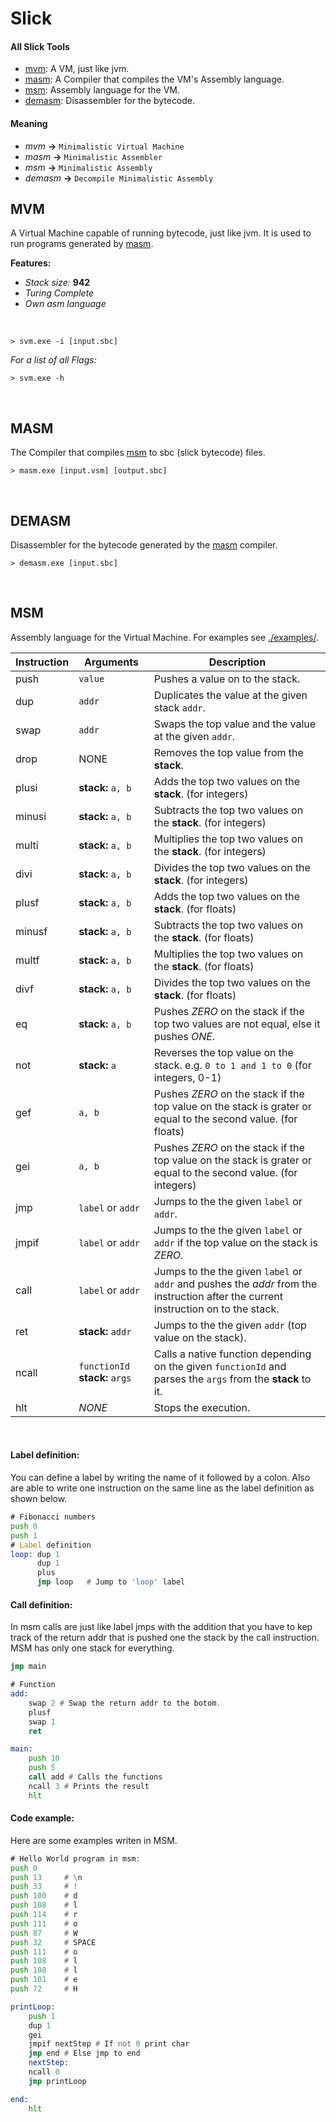 # Slick
 #### All Slick Tools
 + [mvm](#mvm): A VM, just like jvm.
 + [masm](#masm): A Compiler that compiles the VM's Assembly language.
 + [msm](#msm): Assembly language for the VM.
 + [demasm](#demasm): Disassembler for the bytecode.

 #### Meaning
 + *mvm* **->** `Minimalistic Virtual Machine`
 + *masm* **->** `Minimalistic Assembler`
 + *msm* **->** `Minimalistic Assembly`
 + *demasm* **->** `Decompile Minimalistic Assembly`

## MVM
 A Virtual Machine capable of running bytecode, just like jvm. It is used to run programs generated by [masm](#masm).

**Features:**
- *Stack size:* **942**
- *Turing Complete*
- *Own asm language*

<br>

 ```shell
 > svm.exe -i [input.sbc]
 ```

*For a list of all Flags:*
 ```shell
 > svm.exe -h
 ```
<br>

## MASM
 The Compiler that compiles [msm](#msm) to sbc (slick bytecode) files.

 ```shell
 > masm.exe [input.vsm] [output.sbc]
 ```
<br>

## DEMASM
Disassembler for the bytecode generated by the [masm](#masm) compiler.

 ```shell
 > demasm.exe [input.sbc]
 ```
<br>

## MSM
 Assembly language for the Virtual Machine. For examples see [./examples/](./examples).

| Instruction | Arguments                      | Description                                                                                                                        |
|-------------|--------------------------------|------------------------------------------------------------------------------------------------------------------------------------|
| push        | `value`                        | Pushes a value on to the stack.                                                                                                    |
| dup         | `addr`                         | Duplicates the value at the given stack `addr`.                                                                                    |
| swap        | `addr`                         | Swaps the top value and the value at the given `addr`.                                                                             |
| drop        | NONE                           | Removes the top value from the **stack**.                                                                                          |
| plusi       | **stack:** `a, b`              | Adds the top two values on the **stack**. (for integers)                                                                           |
| minusi      | **stack:** `a, b`              | Subtracts the top two values on the **stack**. (for integers)                                                                      |
| multi       | **stack:** `a, b`              | Multiplies the top two values on the **stack**. (for integers)                                                                     |
| divi        | **stack:** `a, b`              | Divides the top two values on the **stack**. (for integers)                                                                        |
| plusf       | **stack:** `a, b`              | Adds the top two values on the **stack**. (for floats)                                                                             |
| minusf      | **stack:** `a, b`              | Subtracts the top two values on the **stack**. (for floats)                                                                        |
| multf       | **stack:** `a, b`              | Multiplies the top two values on the **stack**. (for floats)                                                                       |
| divf        | **stack:** `a, b`              | Divides the top two values on the **stack**. (for floats)                                                                          |
| eq          | **stack:** `a, b`              | Pushes *ZERO* on the stack if the top two values are not equal, else it pushes *ONE*.                                              |
| not         | **stack:** `a`                 | Reverses the top value on the stack. e.g. `0 to 1 and 1 to 0` (for integers, 0-1)                                                  |
| gef         | `a, b`                         | Pushes *ZERO* on the stack if the top value on the stack is grater or equal to the second value. (for floats)                      |
| gei         | `a, b`                         | Pushes *ZERO* on the stack if the top value on the stack is grater or equal to the second value. (for integers)                    |
| jmp         | `label` or `addr`              | Jumps to the the given `label` or `addr`.                                                                                          |
| jmpif       | `label` or `addr`              | Jumps to the the given `label` or `addr` if the top value on the stack is *ZERO*.                                                  |
| call        | `label` or `addr`              | Jumps to the the given `label` or `addr` and pushes the *addr* from the instruction after the current instruction on to the stack. |
| ret         | **stack:** `addr`              | Jumps to the the given `addr` (top value on the stack).                                                                            |
| ncall       | `functionId` **stack:** `args` | Calls a native function depending on the given `functionId` and parses the `args` from the **stack** to it.                        |
| hlt         | *NONE*                         | Stops the execution.                                                                                                               |
<br>

#### Label definition:
You can define a label by writing the name of it followed by a colon.
Also are able to write one instruction on the same line as the label definition as shown below.
```asm
# Fibonacci numbers
push 0
push 1
# Label definition
loop: dup 1
      dup 1
      plus
      jmp loop   # Jump to 'loop' label
```

#### Call definition:
In msm calls are just like label jmps with the addition that you have
to kep track of the return addr that is pushed one the stack by the call instruction.
MSM has only one stack for everything.
```asm
jmp main

# Function
add:
    swap 2 # Swap the return addr to the botom.
    plusf
    swap 1
    ret

main:
    push 10
    push 5
    call add # Calls the functions
    ncall 3 # Prints the result
    hlt
```

#### Code example:
Here are some examples writen in MSM.
```asm
# Hello World program in msm:
push 0
push 13     # \n
push 33     # !
push 100    # d
push 108    # l
push 114    # r
push 111    # o
push 87     # W
push 32     # SPACE
push 111    # o
push 108    # l
push 108    # l
push 101    # e
push 72     # H

printLoop:
    push 1
    dup 1
    gei
    jmpif nextStep # If not 0 print char
    jmp end # Else jmp to end
    nextStep:
    ncall 0
    jmp printLoop

end:
    hlt
```